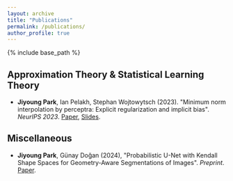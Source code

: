 ```yaml
---
layout: archive
title: "Publications"
permalink: /publications/
author_profile: true
---
```

<!---
{% if author.googlescholar %}
  You can also find my articles on <u><a href="{{author.googlescholar}}">my Google Scholar profile</a>.</u>
{% endif %}
--->
{% include base_path %}

## Approximation Theory & Statistical Learning Theory

* **Jiyoung Park**, Ian Pelakh, Stephan Wojtowytsch (2023). "Minimum norm interpolation by perceptra: Explicit regularization and implicit bias". *NeurIPS 2023*. [Paper](https://arxiv.org/abs/2311.06138), [Slides](http://wldyddl5510.github.io/files/radial_sym_slides.pdf).

## Miscellaneous

* **Jiyoung Park**, Günay Doğan (2024), "Probabilistic U-Net with Kendall Shape Spaces for Geometry-Aware Segmentations of Images". *Preprint*. [Paper](https://arxiv.org/abs/2410.14017).
